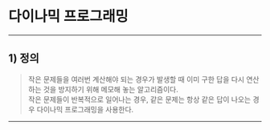 # 다이나믹 프로그래밍

-------------
## 1) 정의
> 작은 문제들을 여러번 계산해야 되는 경우가 발생할 때 이미 구한 답을 다시 연산하는 것을 방지하기 위해 메모해 놓는 알고리즘이다.   
> 작은 문제들이 반복적으로 일어나는 경우, 같은 문제는 항상 같은 답이 나오는 경우 다이나믹 프로그래밍을 사용한다.
-------------

